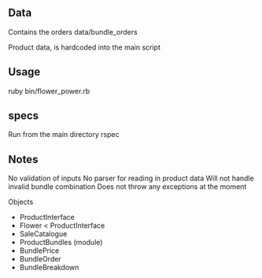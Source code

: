 ## Data
Contains the orders
data/bundle_orders

Product data, is hardcoded into the main script

## Usage
ruby bin/flower_power.rb

## specs
Run from the main directory
rspec

## Notes
No validation of inputs
No parser for reading in product data
Will not handle invalid bundle combination
Does not throw any exceptions at the moment

Objects
* ProductInterface
* Flower < ProductInterface
* SaleCatalogue
* ProductBundles (module)
* BundlePrice
* BundleOrder
* BundleBreakdown
